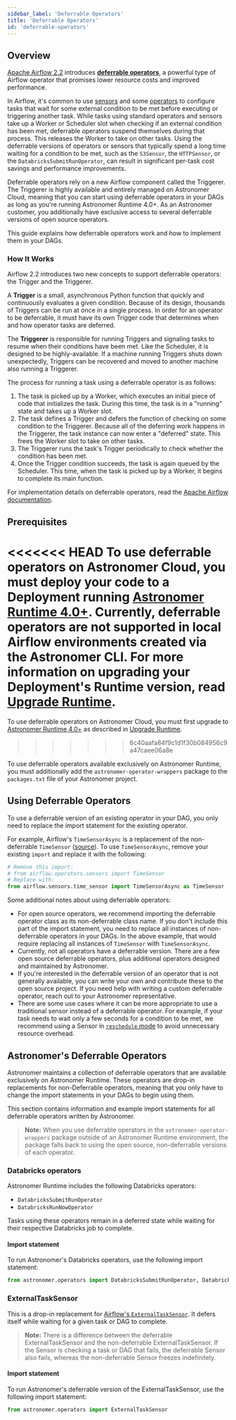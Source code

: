 ```yaml
---
sidebar_label: 'Deferrable Operators'
title: 'Deferrable Operators'
id: 'deferrable-operators'
---
```


## Overview

[Apache Airflow 2.2](https://airflow.apache.org/blog/airflow-2.2.0/) introduces [**deferrable operators**](https://airflow.apache.org/docs/apache-airflow/stable/concepts/deferring.html), a powerful type of Airflow operator that promises lower resource costs and improved performance.

In Airflow, it's common to use [sensors](https://airflow.apache.org/docs/apache-airflow/stable/concepts/sensors.html) and some [operators](https://airflow.apache.org/docs/apache-airflow/stable/concepts/operators.html) to configure tasks that wait for some external condition to be met before executing or triggering another task. While tasks using standard operators and sensors take up a Worker or Scheduler slot when checking if an external condition has been met, deferrable operators suspend themselves during that process. This releases the Worker to take on other tasks. Using the deferrable versions of operators or sensors that typically spend a long time waiting for a condition to be met, such as the `S3Sensor`, the `HTTPSensor`, or the `DatabricksSubmitRunOperator`, can result in significant per-task cost savings and performance improvements.

Deferrable operators rely on a new Airflow component called the Triggerer. The Triggerer is highly available and entirely managed on Astronomer Cloud, meaning that you can start using deferrable operators in your DAGs as long as you're running Astronomer Runtime 4.0+. As an Astronomer customer, you additionally have exclusive access to several deferrable versions of open source operators.

This guide explains how deferrable operators work and how to implement them in your DAGs.

### How It Works

Airflow 2.2 introduces two new concepts to support deferrable operators: the Trigger and the Triggerer.

A **Trigger** is a small, asynchronous Python function that quickly and continuously evaluates a given condition. Because of its design, thousands of Triggers can be run at once in a single process. In order for an operator to be deferrable, it must have its own Trigger code that determines when and how operator tasks are deferred.

The **Triggerer** is responsible for running Triggers and signaling tasks to resume when their conditions have been met. Like the Scheduler, it is designed to be highly-available. If a machine running Triggers shuts down unexpectedly, Triggers can be recovered and moved to another machine also running a Triggerer.

The process for running a task using a deferrable operator is as follows:

1. The task is picked up by a Worker, which executes an initial piece of code that initializes the task. During this time, the task is in a "running" state and takes up a Worker slot.
2. The task defines a Trigger and defers the function of checking on some condition to the Triggerer. Because all of the deferring work happens in the Triggerer, the task instance can now enter a "deferred" state. This frees the Worker slot to take on other tasks.
3. The Triggerer runs the task's Trigger periodically to check whether the condition has been met.
4. Once the Trigger condition succeeds, the task is again queued by the Scheduler. This time, when the task is picked up by a Worker, it begins to complete its main function.

For implementation details on deferrable operators, read the [Apache Airflow documentation](https://airflow.apache.org/docs/apache-airflow/stable/concepts/deferring.html).

## Prerequisites

<<<<<<< HEAD
To use deferrable operators on Astronomer Cloud, you must deploy your code to a Deployment running [Astronomer Runtime 4.0+](release-notes#astronomer-runtime-4-0-0). Currently, deferrable operators are not supported in local Airflow environments created via the Astronomer CLI. For more information on upgrading your Deployment's Runtime version, read [Upgrade Runtime](upgrade-runtime).
=======
To use deferrable operators on Astronomer Cloud, you must first upgrade to [Astronomer Runtime 4.0+](release-notes#astronomer-runtime-4-0-0) as described in [Upgrade Runtime](upgrade-runtime).
>>>>>>> 6c40aafa84f9c1d1f30b084956c9a47caee06a8e

To use deferrable operators available exclusively on Astronomer Runtime, you must additionally add the `astronomer-operator-wrappers` package to the `packages.txt` file of your Astronomer project.

## Using Deferrable Operators

To use a deferrable version of an existing operator in your DAG, you only need to replace the import statement for the existing operator.

For example, Airflow's `TimeSensorAsync` is a replacement of the non-deferrable `TimeSensor` ([source](https://airflow.apache.org/docs/apache-airflow/stable/_api/airflow/sensors/time_sensor/index.html?highlight=timesensor#module-contents)). To use `TimeSensorAsync`, remove your existing `import` and replace it with the following:

```python
# Remove this import:
# from airflow.operators.sensors import TimeSensor
# Replace with:
from airflow.sensors.time_sensor import TimeSensorAsync as TimeSensor
```

Some additional notes about using deferrable operators:

- For open source operators, we recommend importing the deferrable operator class as its non-deferrable class name. If you don't include this part of the import statement, you need to replace all instances of non-deferrable operators in your DAGs. In the above example, that would require replacing all instances of `TimeSensor` with `TimeSensorAsync`.
- Currently, not all operators have a deferrable version. There are a few open source deferrable operators, plus additional operators designed and maintained by Astronomer.
- If you're interested in the deferrable version of an operator that is not generally available, you can write your own and contribute these to the open source project. If you need help with writing a custom deferrable operator, reach out to your Astronomer representative.
- There are some use cases where it can be more appropriate to use a traditional sensor instead of a deferrable operator. For example, if your task needs to wait only a few seconds for a condition to be met, we recommend using a Sensor in [`reschedule` mode](https://github.com/apache/airflow/blob/1.10.2/airflow/sensors/base_sensor_operator.py#L46-L56) to avoid unnecessary resource overhead.

## Astronomer's Deferrable Operators

Astronomer maintains a collection of deferrable operators that are available exclusively on Astronomer Runtime. These operators are drop-in replacements for non-Deferrable operators, meaning that you only have to change the import statements in your DAGs to begin using them.

This section contains information and example import statements for all deferrable operators written by Astronomer.

> **Note:** When you use deferrable operators in the `astronomer-operator-wrappers` package outside of an Astronomer Runtime environment, the package falls back to using the open source, non-deferrable versions of each operator.

### Databricks operators

Astronomer Runtime includes the following Databricks operators:

- `DatabricksSubmitRunOperator`
- `DatabricksRunNowOperator`

Tasks using these operators remain in a deferred state while waiting for their respective Databricks job to complete.

#### Import statement

To run Astronomer's Databricks operators, use the following import statement:

```python
from astronomer.operators import DatabricksSubmitRunOperator, DatabricksRunNowOperator
```

### ExternalTaskSensor

This is a drop-in replacement for [Airflow's `ExternalTaskSensor`](https://airflow.apache.org/docs/apache-airflow/stable/_api/airflow/sensors/external_task/index.html#module-airflow.sensors.external_task). It defers itself while waiting for a given task or DAG to complete.

> **Note:** There is a difference between the deferrable ExternalTaskSensor and the non-deferrable ExternalTaskSensor. If the Sensor is checking a task or DAG that fails, the deferrable Sensor also fails, whereas the non-deferrable Sensor freezes indefinitely.

#### Import statement

To run Astronomer's deferrable version of the ExternalTaskSensor, use the following import statement:

```python
from astronomer.operators import ExternalTaskSensor
```
